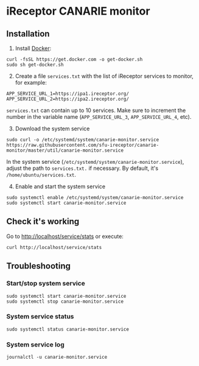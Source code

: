 # iReceptor CANARIE monitor

## Installation
1. Install [Docker](https://docs.docker.com/install/linux/docker-ce/ubuntu/):
```
curl -fsSL https://get.docker.com -o get-docker.sh
sudo sh get-docker.sh
```

2. Create a file `services.txt` with the list of iReceptor services to monitor, for example:
```
APP_SERVICE_URL_1=https://ipa1.ireceptor.org/
APP_SERVICE_URL_2=https://ipa2.ireceptor.org/
```
`services.txt` can contain up to 10 services. Make sure to increment the number in the variable name (`APP_SERVICE_URL_3`, `APP_SERVICE_URL_4`, etc).


3. Download the system service
```
sudo curl -o /etc/systemd/system/canarie-monitor.service https://raw.githubusercontent.com/sfu-ireceptor/canarie-monitor/master/util/canarie-monitor.service
```

In the system service (`/etc/systemd/system/canarie-monitor.service`), adjust the path to `services.txt.` if necessary. By default, it's `/home/ubuntu/services.txt`.

4. Enable and start the system service
```
sudo systemctl enable /etc/systemd/system/canarie-monitor.service
sudo systemctl start canarie-monitor.service
```

## Check it's working

Go to <http://localhost/service/stats> or execute:
```
curl http://localhost/service/stats
```

## Troubleshooting

### Start/stop system service
```
sudo systemctl start canarie-monitor.service
sudo systemctl stop canarie-monitor.service
```

### System service status
```
sudo systemctl status canarie-monitor.service
```

### System service log
```
journalctl -u canarie-monitor.service 
```

